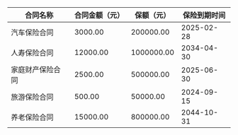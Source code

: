 | 合同名称              | 合同金额（元） | 保额（元）       | 保险到期时间       |
|----------------------|---------------|-----------------|-------------------|
| 汽车保险合同          | 3000.00       | 200000.00       | 2025-02-28        |
| 人寿保险合同          | 12000.00      | 1000000.00      | 2034-04-30        |
| 家庭财产保险合同      | 2500.00       | 500000.00       | 2025-06-30        |
| 旅游保险合同          | 500.00        | 50000.00        | 2024-09-15        |
| 养老保险合同          | 15000.00      | 800000.00       | 2044-10-31        |